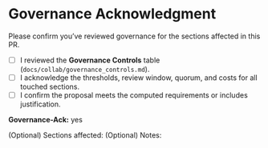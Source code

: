 # Governance Acknowledgment

Please confirm you’ve reviewed governance for the sections affected in this PR.

- [ ] I reviewed the **Governance Controls** table (`docs/collab/governance_controls.md`).
- [ ] I acknowledge the thresholds, review window, quorum, and costs for all touched sections.
- [ ] I confirm the proposal meets the computed requirements or includes justification.

**Governance-Ack:** yes

(Optional) Sections affected: <!-- list section ids, e.g., hermetic_principles, core_perspective -->
(Optional) Notes: <!-- rationale, waivers, or link to decision record -->
